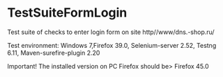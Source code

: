 # TestSuiteFormLogin

Test suite of checks to enter login form on  site http//www/dns.-shop.ru/

Test environment:
Windows 7,Firefox 39.0, Selenium-server 2.52, Testng 6.11, Maven-surefire-plugin 2.20

Important! The installed version on PC Firefox should be> Firefox 45.0
